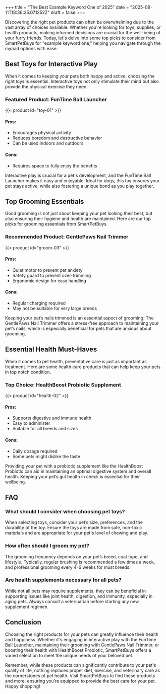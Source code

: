 +++
title = "The Best Example Keyword One of 2025"
date = "2025-08-11T18:36:25.071252Z"
draft = false
+++

Discovering the right pet products can often be overwhelming due to the vast array of choices available. Whether you're looking for toys, supplies, or health products, making informed decisions are crucial for the well-being of your furry friends. Today, let's delve into some top picks to consider from SmartPetBuys for "example keyword one," helping you navigate through the myriad options with ease.

## Best Toys for Interactive Play

When it comes to keeping your pets both happy and active, choosing the right toys is essential. Interactive toys not only stimulate their mind but also provide the physical exercise they need.

### Featured Product: FunTime Ball Launcher

{{< product id="toy-01" >}}

#### Pros:
- Encourages physical activity
- Reduces boredom and destructive behavior
- Can be used indoors and outdoors

#### Cons:
- Requires space to fully enjoy the benefits

Interactive play is crucial for a pet's development, and the FunTime Ball Launcher makes it easy and enjoyable. Ideal for dogs, this toy ensures your pet stays active, while also fostering a unique bond as you play together.

## Top Grooming Essentials

Good grooming is not just about keeping your pet looking their best, but also ensuring their hygiene and health are maintained. Here are our top picks for grooming essentials from SmartPetBuys.

### Recommended Product: GentlePaws Nail Trimmer

{{< product id="groom-03" >}}

#### Pros:
- Quiet motor to prevent pet anxiety
- Safety guard to prevent over-trimming
- Ergonomic design for easy handling

#### Cons:
- Regular charging required
- May not be suitable for very large breeds

Keeping your pet’s nails trimmed is an essential aspect of grooming. The GentlePaws Nail Trimmer offers a stress-free approach to maintaining your pet’s nails, which is especially beneficial for pets that are anxious about grooming.

## Essential Health Must-Haves

When it comes to pet health, preventative care is just as important as treatment. Here are some health care products that can help keep your pets in top notch condition.

### Top Choice: HealthBoost Probiotic Supplement

{{< product id="health-02" >}}

#### Pros:
- Supports digestive and immune health
- Easy to administer
- Suitable for all breeds and sizes

#### Cons:
- Daily dosage required
- Some pets might dislike the taste

Providing your pet with a probiotic supplement like the HealthBoost Probiotic can aid in maintaining an optimal digestive system and overall health. Keeping your pet’s gut health in check is essential for their wellbeing.

## FAQ

### What should I consider when choosing pet toys?

When selecting toys, consider your pet’s size, preferences, and the durability of the toy. Ensure the toys are made from safe, non-toxic materials and are appropriate for your pet's level of chewing and play.

### How often should I groom my pet?

The grooming frequency depends on your pet’s breed, coat type, and lifestyle. Typically, regular brushing is recommended a few times a week, and professional grooming every 4-6 weeks for most breeds.

### Are health supplements necessary for all pets?

While not all pets may require supplements, they can be beneficial in supporting issues like joint health, digestion, and immunity, especially in aging pets. Always consult a veterinarian before starting any new supplement regimen.

## Conclusion

Choosing the right products for your pets can greatly influence their health and happiness. Whether it's engaging in interactive play with the FunTime Ball Launcher, maintaining their grooming with GentlePaws Nail Trimmer, or boosting their health with HealthBoost Probiotic, SmartPetBuys offers a varied selection to meet the unique needs of your beloved pet.

Remember, while these products can significantly contribute to your pet's quality of life, nothing replaces proper diet, exercise, and veterinary care as the cornerstones of pet health. Visit SmartPetBuys to find these products and more, ensuring you're equipped to provide the best care for your pet. Happy shopping!